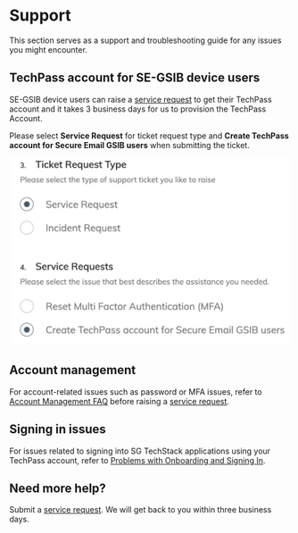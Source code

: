 # Support
This section serves as a support and troubleshooting guide for any issues you might encounter.

## TechPass account for SE-GSIB device users
SE-GSIB device users can raise a [service request](https://go.gov.sg/techpass-sr) to get their TechPass account and it takes 3 business days for us to provision the TechPass Account.

Please select **Service Request** for ticket request type and **Create TechPass account for Secure Email GSIB users** when submitting the ticket.

<kbd>![SE-GSIB service request options](../assets/support/SE-GSIB_SROptions.png)</kbd>

## Account management
For account-related issues such as password or MFA issues, refer to [Account Management FAQ](support/account) before raising a [service request](https://go.gov.sg/techpass-sr).

## Signing in issues
For issues related to signing into SG TechStack applications using your TechPass account, refer to [Problems with Onboarding and Signing In](support/signinissues).

## Need more help?
Submit a [service request](https://go.gov.sg/techpass-sr). We will get back to you within three business days.  
